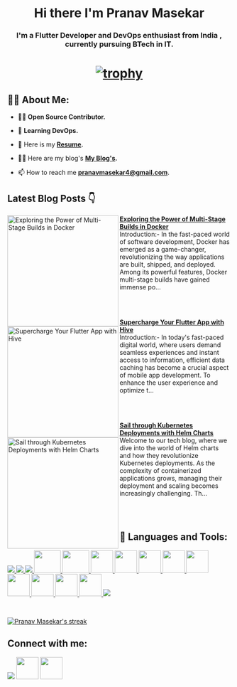 <!-- <a href="#"><img width="100%" height="auto" src="https://i.imgur.com/iXuL1HG.png" height="175px"/></a> -->

<h1 align="center">Hi there I'm Pranav Masekar</h1>
<h3 align="center">I'm a Flutter Developer and DevOps enthusiast from India , currently pursuing BTech in IT. </h3>

<h1 align ="center">

 [![trophy](https://github-profile-trophy.vercel.app/?username=PranavMasekar&theme=onedark&column=-1)](https://github.com/ryo-ma/github-profile-trophy)
 
</h1>

## 🙋‍♂️ About Me:

- 👨‍💻  **Open Source Contributor.**

- 🌱 **Learning DevOps.**

- 👯 Here is my **[Resume](https://drive.google.com/file/d/1KluEVWQfiwMZwlez7qWwJj89tGG1N8ur/view?usp=sharing).**

- 👨‍💻 Here are my blog's **[My Blog's](https://sungod.hashnode.dev/).**

- 📫 How to reach me **pranavmasekar4@gmail.com**.

## Latest Blog Posts 👇
<!-- HASHNODE_BLOG:START -->
<p align="left">
<a href="https://sungod.hashnode.dev//multi-stage-builds-in-docker" title="Exploring the Power of Multi-Stage Builds in Docker"><img src="https://cdn.hashnode.com/res/hashnode/image/upload/v1686981805403/27943c73-2909-4058-ad5a-e6adb421c86a.png" alt="Exploring the Power of Multi-Stage Builds in Docker" width="250px" align="left" /></a>
<a href="https://sungod.hashnode.dev//multi-stage-builds-in-docker" title="Exploring the Power of Multi-Stage Builds in Docker"><strong>Exploring the Power of Multi-Stage Builds in Docker</strong></a>
<br/> Introduction:-
In the fast-paced world of software development, Docker has emerged as a game-changer, revolutionizing the way applications are built, shipped, and deployed. Among its powerful features, Docker multi-stage builds have gained immense po... </p> <br/> <br/>
<p align="left">
<a href="https://sungod.hashnode.dev//flutter-hive" title="Supercharge Your Flutter App with Hive"><img src="https://cdn.hashnode.com/res/hashnode/image/upload/v1686370704644/72247fc9-e195-47f1-a93a-280ec53934b7.png" alt="Supercharge Your Flutter App with Hive" width="250px" align="left" /></a>
<a href="https://sungod.hashnode.dev//flutter-hive" title="Supercharge Your Flutter App with Hive"><strong>Supercharge Your Flutter App with Hive</strong></a>
<br/> Introduction:-
In today's fast-paced digital world, where users demand seamless experiences and instant access to information, efficient data caching has become a crucial aspect of mobile app development. To enhance the user experience and optimize t... </p> <br/> <br/>
<p align="left">
<a href="https://sungod.hashnode.dev//helm-charts" title="Sail through Kubernetes Deployments with Helm Charts"><img src="https://cdn.hashnode.com/res/hashnode/image/upload/v1685686366852/07e125e7-6d9b-4299-9601-d97bed169856.png" alt="Sail through Kubernetes Deployments with Helm Charts" width="250px" align="left" /></a>
<a href="https://sungod.hashnode.dev//helm-charts" title="Sail through Kubernetes Deployments with Helm Charts"><strong>Sail through Kubernetes Deployments with Helm Charts</strong></a>
<br/> Welcome to our tech blog, where we dive into the world of Helm charts and how they revolutionize Kubernetes deployments. As the complexity of containerized applications grows, managing their deployment and scaling becomes increasingly challenging. Th... </p> <br/> <br/>
<!-- HASHNODE_BLOG:END -->

## 🚀 Languages and Tools:

<p align="left"> 
    <a href="https://flutter.dev/" target="_blank"> <img src="https://img.icons8.com/color/48/000000/flutter.png"/> </a>
    <a href="https://dart.dev/" target="_blank"> <img src="https://img.icons8.com/color/48/000000/dart.png"/> </a> 
    </a>  
    <a href="https://firebase.google.com/" target="_blank"> <img src="https://img.icons8.com/color/48/000000/firebase.png"/> </a>  
    <a href="https://go.dev/" target="_blank"> <img src="https://go.dev/blog/go-brand/Go-Logo/PNG/Go-Logo_Fuchsia.png" height="50" width = "60"/>
    <a href="https://hub.docker.com/u/pranav18vk" target="_blank"> <img src="https://camo.githubusercontent.com/d5942ae771b21e3ea0576598c5c2b2070c0c4f6028e2605691a5c07b94923800/68747470733a2f2f696d672e69636f6e73382e636f6d2f636f6c6f722f34382f3030303030302f646f636b65722e706e67" height="50" width = "60"/>
    <a href="https://kubernetes.io/" target="_blank"> <img src="https://camo.githubusercontent.com/6d20d4c78e20fa7c89ac8da5ac3073ddc12e05513e13d0dad8af6072187812c9/68747470733a2f2f696d672e69636f6e73382e636f6d2f636f6c6f722f34382f3030303030302f6b756265726e657465732e706e67" height="50" width = "50"/>
    <a href="https://argo-cd.readthedocs.io/en/stable/" target="_blank"> <img src="https://cncf-branding.netlify.app/img/projects/argo/icon/color/argo-icon-color.png" height="50" width = "50"/>
    <a href="https://prometheus.io/" target="_blank"> <img src="https://cdn.worldvectorlogo.com/logos/prometheus.svg" height="50" width = "50"/>
    <a href="https://grafana.com/" target="_blank"> <img src="https://cdn.worldvectorlogo.com/logos/grafana.svg" height="50" width = "50"/>
    <a href="https://k8slens.dev/" target="_blank"> <img src="https://k8slens.dev/images/lens-logo-icon.svg" height="50" width = "50"/>
    <a href="https://www.jenkins.io/" target="_blank"> <img src="https://seeklogo.com/images/J/jenkins-logo-07C99BD83D-seeklogo.com.png" height="50" width = "50"/>
    <a href="https://circleci.com/" target="_blank"> <img src="https://user-images.githubusercontent.com/296864/90276707-f691d800-de29-11ea-8d36-a4a756e3b524.png" height="50" width = "50"/>
    <a href="https://docs.github.com/en/actions/learn-github-actions/understanding-github-actions" target="_blank"> <img src="https://avatars.githubusercontent.com/u/54465427?v=4" height="50" width = "50"/>
    <a href="https://www.terraform.io/" target="_blank"> <img src="https://i.pinimg.com/originals/c7/ad/46/c7ad4682fa6042d1c13f8703ec727ccc.png" height="50" width = "50"/>
    <a href="https://git-scm.com/" target="_blank"> <img src="https://img.icons8.com/color/48/000000/git.png"/> </a>
</p>

<br/>

<p align="left">
    <a href="https://github.com/PranavMasekar/github-readme-streak-stats">
        <img title="🔥 Get streak stats for your profile at git.io/streak-stats" alt="Pranav Masekar's streak" src="https://github-readme-streak-stats.herokuapp.com/?user=PranavMasekar&theme=black-ice&hide_border=true&stroke=0000&background=060A0CD0"/>
    </a>
</p>

## Connect with me:
<p align="left">

<a href = "https://www.linkedin.com/in/pranav-masekar-556534214/"><img src="https://img.icons8.com/fluent/48/000000/linkedin.png"/></a>
<a href = "https://twitter.com/Pranav18vk"><img src="https://cdn.worldvectorlogo.com/logos/twitter-6.svg" height="50" width = "50"/></a>
<a href = "https://sungod.hashnode.dev/"><img src="https://img.icons8.com/?size=512&id=HnB8zGOh5xgd&format=png" height="50" width = "50"/></a>

</p>
